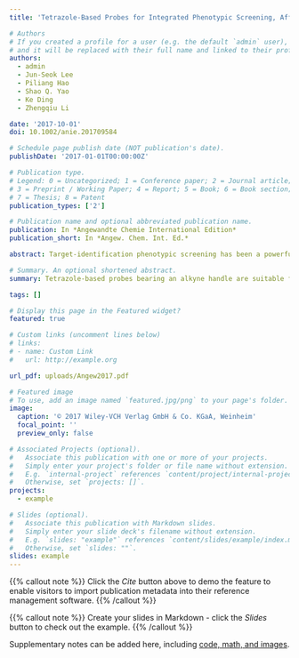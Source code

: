 ```yaml
---
title: 'Tetrazole-Based Probes for Integrated Phenotypic Screening, Affinity-Based Proteome Profiling, and Sensitive Detection of a Cancer Biomarker'

# Authors
# If you created a profile for a user (e.g. the default `admin` user), write the username (folder name) here
# and it will be replaced with their full name and linked to their profile.
authors:
  - admin
  - Jun-Seok Lee
  - Piliang Hao
  - Shao Q. Yao
  - Ke Ding
  - Zhengqiu Li

date: '2017-10-01'
doi: 10.1002/anie.201709584

# Schedule page publish date (NOT publication's date).
publishDate: '2017-01-01T00:00:00Z'

# Publication type.
# Legend: 0 = Uncategorized; 1 = Conference paper; 2 = Journal article;
# 3 = Preprint / Working Paper; 4 = Report; 5 = Book; 6 = Book section;
# 7 = Thesis; 8 = Patent
publication_types: ['2']

# Publication name and optional abbreviated publication name.
publication: In *Angewandte Chemie International Edition*
publication_short: In *Angew. Chem. Int. Ed.*

abstract: Target-identification phenotypic screening has been a powerful approach in drug discovery; however, it is hindered by difficulties in identifying the underlying cellular targets. To address this challenge, we have combined phenotypic screening of a fully functionalized small-molecule library with competitive affinity-based proteome profiling to map and functionally characterize the targets of screening hits. Using this approach, we identified ANXA2, PDIA3/4, FLAD1, and NOS2 as primary cellular targets of two bioactive molecules that inhibit cancer cell proliferation. We further demonstrated that a panel of probes can label and/or image annexin A2 (a cancer biomarker) from different cancer cell lines, thus providing opportunities for potential cancer diagnosis and therapy.{style="text-align: justify;"}

# Summary. An optional shortened abstract.
summary: Tetrazole-based probes bearing an alkyne handle are suitable for phenotypic screening and affinity-based proteome profiling, especially Tz6, which can sensitively detect a cancer biomarker by both protein labeling and bioimaging.

tags: []

# Display this page in the Featured widget?
featured: true

# Custom links (uncomment lines below)
# links:
# - name: Custom Link
#   url: http://example.org

url_pdf: uploads/Angew2017.pdf

# Featured image
# To use, add an image named `featured.jpg/png` to your page's folder.
image:
  caption: '© 2017 Wiley-VCH Verlag GmbH & Co. KGaA, Weinheim'
  focal_point: ''
  preview_only: false

# Associated Projects (optional).
#   Associate this publication with one or more of your projects.
#   Simply enter your project's folder or file name without extension.
#   E.g. `internal-project` references `content/project/internal-project/index.md`.
#   Otherwise, set `projects: []`.
projects:
  - example

# Slides (optional).
#   Associate this publication with Markdown slides.
#   Simply enter your slide deck's filename without extension.
#   E.g. `slides: "example"` references `content/slides/example/index.md`.
#   Otherwise, set `slides: ""`.
slides: example
---
```


{{% callout note %}}
Click the _Cite_ button above to demo the feature to enable visitors to import publication metadata into their reference management software.
{{% /callout %}}

{{% callout note %}}
Create your slides in Markdown - click the _Slides_ button to check out the example.
{{% /callout %}}

Supplementary notes can be added here, including [code, math, and images](https://wowchemy.com/docs/writing-markdown-latex/).
